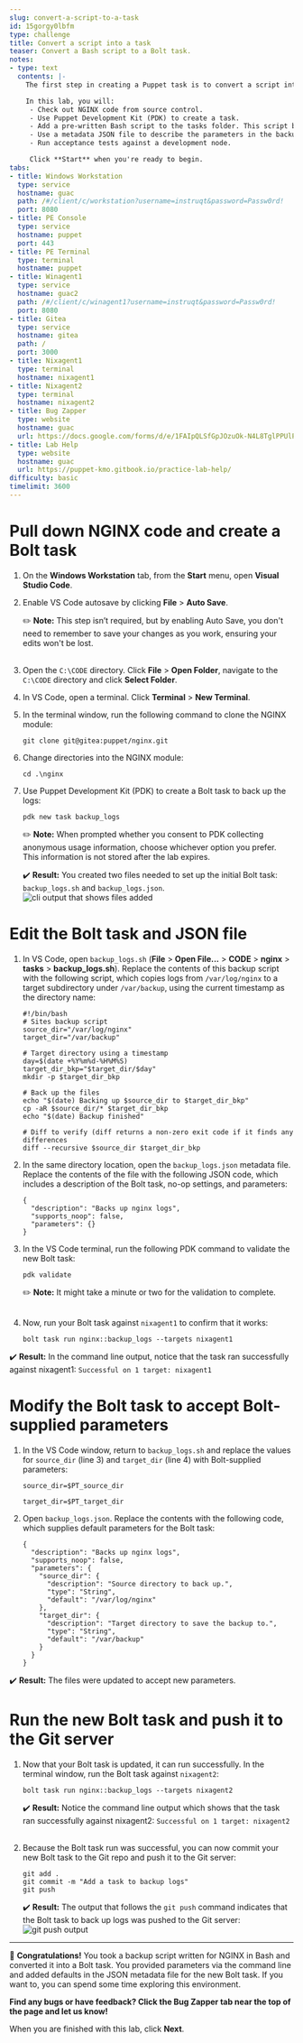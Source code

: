 ```yaml
---
slug: convert-a-script-to-a-task
id: 15gorgy0lbfm
type: challenge
title: Convert a script into a task
teaser: Convert a Bash script to a Bolt task.
notes:
- type: text
  contents: |-
    The first step in creating a Puppet task is to convert a script into a format that Puppet can work with. Here, you will use a Bash script to back up the log files of an NGINX installation.

    In this lab, you will:
     - Check out NGINX code from source control.
     - Use Puppet Development Kit (PDK) to create a task.
     - Add a pre-written Bash script to the tasks folder. This script backs up the NGINX logs to the target.
     - Use a metadata JSON file to describe the parameters in the backup script.
     - Run acceptance tests against a development node.

     Click **Start** when you're ready to begin.
tabs:
- title: Windows Workstation
  type: service
  hostname: guac
  path: /#/client/c/workstation?username=instruqt&password=Passw0rd!
  port: 8080
- title: PE Console
  type: service
  hostname: puppet
  port: 443
- title: PE Terminal
  type: terminal
  hostname: puppet
- title: Winagent1
  type: service
  hostname: guac2
  path: /#/client/c/winagent1?username=instruqt&password=Passw0rd!
  port: 8080
- title: Gitea
  type: service
  hostname: gitea
  path: /
  port: 3000
- title: Nixagent1
  type: terminal
  hostname: nixagent1
- title: Nixagent2
  type: terminal
  hostname: nixagent2
- title: Bug Zapper
  type: website
  hostname: guac
  url: https://docs.google.com/forms/d/e/1FAIpQLSfGpJOzuOk-N4L8TglPPUlPopT02Ok8zEvss62XdGMxAK_3gA/viewform?embedded=true
- title: Lab Help
  type: website
  hostname: guac
  url: https://puppet-kmo.gitbook.io/practice-lab-help/
difficulty: basic
timelimit: 3600
---
```

Pull down NGINX code and create a Bolt task
========
1. On the **Windows Workstation** tab, from the **Start** menu, open **Visual Studio Code**.
2. Enable VS Code autosave by clicking **File** > **Auto Save**.

    ✏️ **Note:** This step isn’t required, but by enabling Auto Save, you don't need to remember to save your changes as you work, ensuring your edits won't be lost.<br><br>

3. Open the `C:\CODE` directory. Click **File** > **Open Folder**, navigate to the `C:\CODE` directory and click **Select Folder**.
4. In VS Code, open a terminal. Click **Terminal** > **New Terminal**.
5. In the terminal window, run the following command to clone the NGINX module:
    ```
    git clone git@gitea:puppet/nginx.git
    ```
6. Change directories into the NGINX module:
    ```
    cd .\nginx
    ```
7. Use Puppet Development Kit (PDK) to create a Bolt task to back up the logs:
    ```
    pdk new task backup_logs
    ```
    ✏️ **Note:** When prompted whether you consent to PDK collecting anonymous usage information, choose whichever option you prefer. This information is not stored after the lab expires.

    ✔️ **Result:** You created two files needed to set up the initial Bolt task: `backup_logs.sh` and `backup_logs.json`. ![cli output that shows files added](https://storage.googleapis.com/instruqt-images/files-added.png)

Edit the Bolt task and JSON file
========

1. In VS Code, open `backup_logs.sh` (**File** > **Open File...** > **CODE** > **nginx** > **tasks** > **backup_logs.sh**). Replace the contents of this backup script with the following script, which copies logs from `/var/log/nginx` to a target subdirectory under `/var/backup`, using the current timestamp as the directory name:

    ```
    #!/bin/bash
    # Sites backup script
    source_dir="/var/log/nginx"
    target_dir="/var/backup"

    # Target directory using a timestamp
    day=$(date +%Y%m%d-%H%M%S)
    target_dir_bkp="$target_dir/$day"
    mkdir -p $target_dir_bkp

    # Back up the files
    echo "$(date) Backing up $source_dir to $target_dir_bkp"
    cp -aR $source_dir/* $target_dir_bkp
    echo "$(date) Backup finished"

    # Diff to verify (diff returns a non-zero exit code if it finds any differences
    diff --recursive $source_dir $target_dir_bkp
    ```
3. In the same directory location, open the `backup_logs.json` metadata file. Replace the contents of the file with the following JSON code, which includes a description of the Bolt task, no-op settings, and parameters:

    ```
    {
      "description": "Backs up nginx logs",
      "supports_noop": false,
      "parameters": {}
    }
    ```
4. In the VS Code terminal, run the following PDK command to validate the new Bolt task:
    ```
    pdk validate
    ```
    ✏️ **Note:** It might take a minute or two for the validation to complete.<br><br>
5. Now, run your Bolt task against `nixagent1` to confirm that it works:
    ```
    bolt task run nginx::backup_logs --targets nixagent1
    ```

✔️ **Result:** In the command line output, notice that the task ran successfully against nixagent1: `Successful on 1 target: nixagent1`

Modify the Bolt task to accept Bolt-supplied parameters
========
1. In the VS Code window, return to `backup_logs.sh` and replace the values for `source_dir` (line 3) and `target_dir` (line 4) with Bolt-supplied parameters:
    ```
    source_dir=$PT_source_dir
    ```
    ```
    target_dir=$PT_target_dir
    ```

2. Open `backup_logs.json`. Replace the contents with the following code, which supplies default parameters for the Bolt task:
    ```
    {
      "description": "Backs up nginx logs",
      "supports_noop": false,
      "parameters": {
        "source_dir": {
          "description": "Source directory to back up.",
          "type": "String",
          "default": "/var/log/nginx"
        },
        "target_dir": {
          "description": "Target directory to save the backup to.",
          "type": "String",
          "default": "/var/backup"
        }
      }
    }
    ```
✔️ **Result:** The files were updated to accept new parameters.

Run the new Bolt task and push it to the Git server
========

1. Now that your Bolt task is updated, it can run successfully. In the terminal window, run the Bolt task against `nixagent2`:
    ```
    bolt task run nginx::backup_logs --targets nixagent2
    ```
    ✔️ **Result:** Notice the command line output which shows that the task ran successfully against nixagent2:
    `Successful on 1 target: nixagent2`<br><br>

2. Because the Bolt task run was successful, you can now commit your new Bolt task to the Git repo and push it to the Git server:
    ```
    git add .
    git commit -m "Add a task to backup logs"
    git push
    ```

    ✔️ **Result:** The output that follows the `git push` command indicates that the Bolt task to back up logs was pushed to the Git server: ![git push output](https://storage.googleapis.com/instruqt-images/git-push-output.png)

----------

🎈 **Congratulations!** You took a backup script written for NGINX in Bash and converted it into a Bolt task. You provided parameters via the command line and added defaults in the JSON metadata file for the new Bolt task. If you want to, you can spend some time exploring this environment.

**Find any bugs or have feedback? Click the **Bug Zapper** tab near the top of the page and let us know!**

When you are finished with this lab, click **Next**.